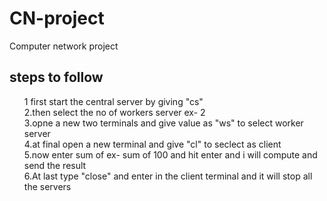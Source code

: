 # CN-project
Computer network project


## steps to follow
<ol>
1 first start the central server by giving "cs" <br/>
2.then select the no of workers server ex- 2<br/>
3.opne a new two terminals and give value as "ws" to select worker server<br/>
4.at final open a new terminal and give "cl" to seclect as client<br/>
5.now enter sum of <value> ex- sum of 100 and hit enter and i will compute and send the result<br/>
6.At last type "close" and enter in the client terminal and it will stop all the servers<br/>
  </ol>
